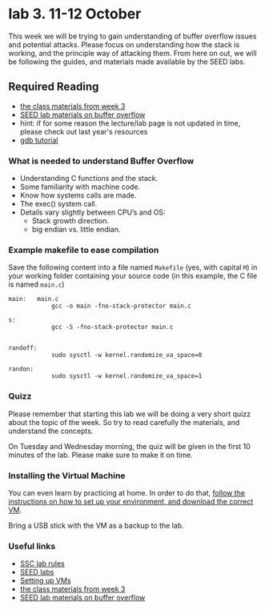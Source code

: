 # lab 3. 11-12 October

This week we will be trying to gain understanding of buffer overflow issues and potential attacks. 
Please focus on understanding how the stack is working, and the principle way of attacking them. 
From here on out, we will be following the guides, and materials made available by the SEED labs.

## Required Reading
- [the class materials from week 3](http://staff.cs.upt.ro/~marius/curs/sec/index.html)
- [SEED lab materials on buffer overflow](http://www.cis.syr.edu/~wedu/seed/Labs_12.04/Vulnerability/Buffer_Overflow/)
- hint: if for some reason the lecture/lab page is not updated in time, please check out last year's resources
- [gdb tutorial](https://www.youtube.com/watch?v=sCtY--xRUyI)

### What is needed to understand Buffer Overflow
- Understanding C functions and the stack.
- Some familiarity with machine code.
- Know how systems calls are made. 
- The exec() system call.
- Details vary slightly between CPU’s and OS:
  - Stack growth direction.
  - big endian vs. little endian.

### Example makefile to ease compilation
Save the following content into a file named `Makefile` (yes, with capital `M`) in your working folder containing your source code (in this example, the C file is named `main.c`)
```
main:	main.c
			gcc -o main -fno-stack-protector main.c

s:
			gcc -S -fno-stack-protector main.c


randoff:
			sudo sysctl -w kernel.randomize_va_space=0

randon:
			sudo sysctl -w kernel.randomize_va_space=1	
```

### Quizz

Please remember that starting this lab we will be doing a very short quizz about the topic of the week. 
So try to read carefully the materials, and understand the concepts.

On Tuesday and Wednesday morning, the quiz will be given in the first 10 minutes of the lab. 
Please make sure to make it on time. 

### Installing the Virtual Machine

You can even learn by practicing at home. In order to do that, [follow the instructions on how to set up your environment, and download the correct VM](https://github.com/SSC-2016/lab-rules/blob/master/README.md#general-workflow).

Bring a USB stick with the VM as a backup to the lab.

### Useful links
- [SSC lab rules](https://github.com/SSC-2016/lab-rules)
- [SEED labs](http://www.cis.syr.edu/~wedu/seed/labs.html)
- [Setting up VMs](http://www.cis.syr.edu/~wedu/seed/lab_env.html)
- [the class materials from week 3](http://staff.cs.upt.ro/~marius/curs/sec/index.html)
- [SEED lab materials on buffer overflow](http://www.cis.syr.edu/~wedu/seed/Labs_12.04/Vulnerability/Buffer_Overflow/)
